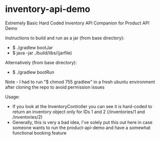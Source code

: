 # inventory-api-demo
Extremely Basic Hard Coded Inventory API Companion for Product API Demo

Instructions to build and run as a jar (from base directory):
  - $ ./gradlew bootJar
  - $ java -jar ./build/libs/(jarfile)

Alternatively (from base directory):
  - $ ./gradlew bootRun

Note - I had to run "$ chmod 755 gradlew" in a fresh ubuntu environment after cloning the repo to avoid permission issues


Usage:
- If you look at the InventoryController you can see it is hard-coded to return an inventory object only for IDs 1 and 2 (/inventories/1 and /inventories/2)
- Generally, this is very a bad idea, I've solely put this out here in case someone wants to run the product-api-demo and have a somewhat functional booking feature
